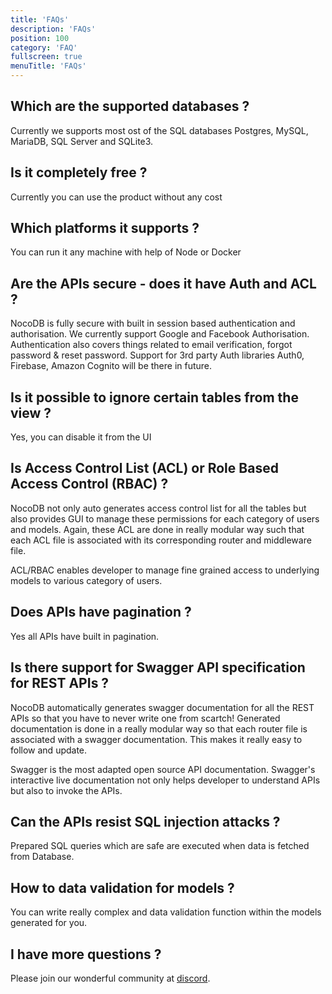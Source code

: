 ```yaml
---
title: 'FAQs'
description: 'FAQs'
position: 100
category: 'FAQ'
fullscreen: true
menuTitle: 'FAQs'
---
```


## Which are the supported databases ?

Currently we supports most ost of the SQL databases Postgres, MySQL, MariaDB, SQL Server and SQLite3.

## Is it completely free ?

Currently you can use the product without any cost

## Which platforms it supports ?

You can run it any machine with help of Node or Docker

## Are the APIs secure - does it have Auth and ACL ?

NocoDB is fully secure with built in session based authentication and authorisation. We currently support Google and Facebook Authorisation.
Authentication also covers things related to email verification, forgot password & reset password. Support for 3rd party Auth libraries Auth0, Firebase, Amazon Cognito will be there in future.

## Is it possible to ignore certain tables from the view ?

Yes, you can disable it from the UI

## Is Access Control List (ACL) or Role Based Access Control (RBAC) ?

NocoDB not only auto generates access control list for all the tables but also provides GUI to manage these permissions for each category of users and models. Again, these ACL are done in really modular way such that each ACL file is associated with its corresponding router and middleware file.

ACL/RBAC enables developer to manage fine grained access to underlying models to various category of users.

## Does APIs have pagination ?

Yes all APIs have built in pagination.

## Is there support for Swagger API specification for REST APIs ?

NocoDB automatically generates swagger documentation for all the REST APIs so that you have to never write one from scartch! Generated documentation is done in a really modular way so that each router file is associated with a swagger documentation. This makes it really easy to follow and update.

Swagger is the most adapted open source API documentation. Swagger's interactive live documentation not only helps developer to understand APIs but also to invoke the APIs.

## Can the APIs resist SQL injection attacks ?

Prepared SQL queries which are safe are executed when data is fetched from Database.

## How to data validation for models ?

You can write really complex and data validation function within the models generated for you.

## I have more questions ?

Please join our wonderful community at [discord](https://discord.gg/5RgZmkW).